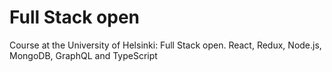 # Full Stack open
Course at the University of Helsinki: Full Stack open. React, Redux, Node.js, MongoDB, GraphQL and TypeScript
